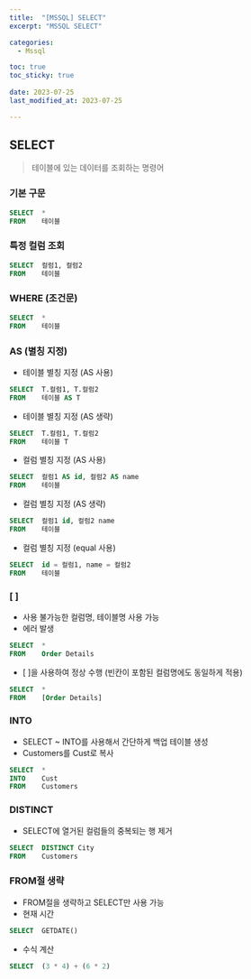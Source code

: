 ```yaml
---
title:  "[MSSQL] SELECT" 
excerpt: "MSSQL SELECT"

categories:
  - Mssql

toc: true
toc_sticky: true
 
date: 2023-07-25
last_modified_at: 2023-07-25

---
```

## SELECT
> 테이블에 있는 데이터를 조회하는 명령어

### 기본 구문
```sql
SELECT  *
FROM    테이블
```

### 특정 컬럼 조회
```sql
SELECT  컬럼1, 컬럼2
FROM    테이블
```

### WHERE (조건문)
```sql
SELECT  *
FROM    테이블
```

### AS (별칭 지정)
- 테이블 별칭 지정 (AS 사용)
```sql
SELECT  T.컬럼1, T.컬럼2
FROM    테이블 AS T
```
- 테이블 별칭 지정 (AS 생략)
```sql
SELECT  T.컬럼1, T.컬럼2
FROM    테이블 T
```
- 컬럼 별칭 지정 (AS 사용)
```sql
SELECT  컬럼1 AS id, 컬럼2 AS name
FROM    테이블
```
- 컬럼 별칭 지정 (AS 생략)
```sql
SELECT  컬럼1 id, 컬럼2 name
FROM    테이블
```
- 컬럼 별칭 지정 (equal 사용)
```sql
SELECT  id = 컬럼1, name = 컬럼2
FROM    테이블
```

### [ ]
- 사용 불가능한 컬럼명, 테이블명 사용 가능
- 에러 발생
```sql
SELECT  *
FROM    Order Details
```
- [ ]을 사용하여 정상 수행 (빈칸이 포함된 컬럼명에도 동일하게 적용)
```sql
SELECT  *
FROM    [Order Details]
```

### INTO
- SELECT ~ INTO를 사용해서 간단하게 백업 테이블 생성
- Customers를 Cust로 복사
```sql
SELECT  *
INTO    Cust
FROM    Customers
```

### DISTINCT
- SELECT에 열거된 컬럼들의 중복되는 행 제거
```sql
SELECT  DISTINCT City
FROM    Customers
```

### FROM절 생략
- FROM절을 생략하고 SELECT만 사용 가능
- 현재 시간
```sql
SELECT  GETDATE()
```
- 수식 계산
```sql
SELECT  (3 * 4) + (6 * 2)
```